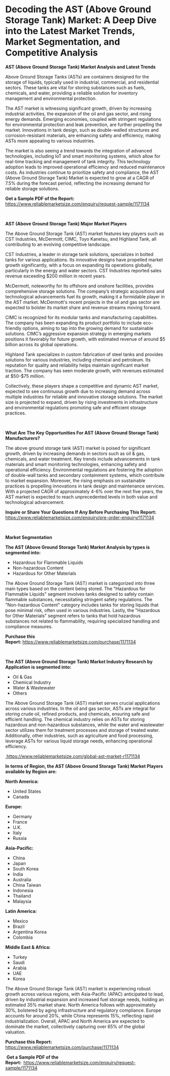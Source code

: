 <p><h1>Decoding the AST (Above Ground Storage Tank) Market: A Deep Dive into the Latest Market Trends, Market Segmentation, and Competitive Analysis</h1></p><p><strong>AST (Above Ground Storage Tank) Market Analysis and Latest Trends</strong></p>
<p><p>Above Ground Storage Tanks (ASTs) are containers designed for the storage of liquids, typically used in industrial, commercial, and residential sectors. These tanks are vital for storing substances such as fuels, chemicals, and water, providing a reliable solution for inventory management and environmental protection.</p><p>The AST market is witnessing significant growth, driven by increasing industrial activities, the expansion of the oil and gas sector, and rising energy demands. Emerging economies, coupled with stringent regulations for environmental protection and leak prevention, are further propelling the market. Innovations in tank design, such as double-walled structures and corrosion-resistant materials, are enhancing safety and efficiency, making ASTs more appealing to various industries.</p><p>The market is also seeing a trend towards the integration of advanced technologies, including IoT and smart monitoring systems, which allow for real-time tracking and management of tank integrity. This technology adoption leads to improved operational efficiency and reduced maintenance costs. As industries continue to prioritize safety and compliance, the AST (Above Ground Storage Tank) Market is expected to grow at a CAGR of 7.5% during the forecast period, reflecting the increasing demand for reliable storage solutions.</p></p>
<p><strong>Get a Sample PDF of the Report:&nbsp;</strong> <a href="https://www.reliablemarketsize.com/enquiry/request-sample/1171134?utm_campaign=3555&utm_medium=2&utm_source=Github&utm_content=ia&utm_term=12042025&utm_id=ast-above-ground-storage-tank">https://www.reliablemarketsize.com/enquiry/request-sample/1171134</a></p>
<p>&nbsp;</p>
<p><strong>AST (Above Ground Storage Tank) Major Market Players</strong></p>
<p><p>The Above Ground Storage Tank (AST) market features key players such as CST Industries, McDermott, CIMC, Toyo Kanetsu, and Highland Tank, all contributing to an evolving competitive landscape.</p><p>CST Industries, a leader in storage tank solutions, specializes in bolted tanks for various applications. Its innovative designs have propelled market growth significantly, with a focus on expanding its operations globally, particularly in the energy and water sectors. CST Industries reported sales revenue exceeding $200 million in recent years.</p><p>McDermott, noteworthy for its offshore and onshore facilities, provides comprehensive storage solutions. The company’s strategic acquisitions and technological advancements fuel its growth, making it a formidable player in the AST market. McDermott's recent projects in the oil and gas sector are expected to bolster its market share and revenue streams moving forward.</p><p>CIMC is recognized for its modular tanks and manufacturing capabilities. The company has been expanding its product portfolio to include eco-friendly options, aiming to tap into the growing demand for sustainable solutions. CIMC’s aggressive expansion strategy in emerging markets positions it favorably for future growth, with estimated revenue of around $5 billion across its global operations.</p><p>Highland Tank specializes in custom fabrication of steel tanks and provides solutions for various industries, including chemical and petroleum. Its reputation for quality and reliability helps maintain significant market traction. The company has seen moderate growth, with revenues estimated at $50-$75 million. </p><p>Collectively, these players shape a competitive and dynamic AST market, expected to see continuous growth due to increasing demand across multiple industries for reliable and innovative storage solutions. The market size is projected to expand, driven by rising investments in infrastructure and environmental regulations promoting safe and efficient storage practices.</p></p>
<p>&nbsp;</p>
<p><strong>What Are The Key Opportunities For AST (Above Ground Storage Tank) Manufacturers?</strong></p>
<p><p>The above ground storage tank (AST) market is poised for significant growth, driven by increasing demands in sectors such as oil & gas, chemicals, and water treatment. Key trends include advancements in tank materials and smart monitoring technologies, enhancing safety and operational efficiency. Environmental regulations are fostering the adoption of double-wall tanks and secondary containment systems, which contribute to market expansion. Moreover, the rising emphasis on sustainable practices is propelling innovations in tank design and maintenance services. With a projected CAGR of approximately 4-6% over the next five years, the AST market is expected to reach unprecedented levels in both value and technological advancement.</p></p>
<p><strong>Inquire or Share Your Questions If Any Before Purchasing This Report:</strong> <a href="https://www.reliablemarketsize.com/enquiry/pre-order-enquiry/1171134?utm_campaign=3555&utm_medium=2&utm_source=Github&utm_content=ia&utm_term=12042025&utm_id=ast-above-ground-storage-tank">https://www.reliablemarketsize.com/enquiry/pre-order-enquiry/1171134</a></p>
<p>&nbsp;</p>
<p><strong>Market Segmentation</strong></p>
<p><strong>The AST (Above Ground Storage Tank) Market Analysis by types is segmented into:</strong></p>
<p><ul><li>Hazardous for Flammable Liquids</li><li>Non-hazardous Content</li><li>Hazardous for Other Materials</li></ul></p>
<p><p>The Above Ground Storage Tank (AST) market is categorized into three main types based on the content being stored. The "Hazardous for Flammable Liquids" segment involves tanks designed to safely contain flammable substances, necessitating stringent safety regulations. The "Non-hazardous Content" category includes tanks for storing liquids that pose minimal risk, often used in various industries. Lastly, the "Hazardous for Other Materials" segment refers to tanks that hold hazardous substances not related to flammability, requiring specialized handling and compliance measures.</p></p>
<p><strong>Purchase this Report:&nbsp;</strong><a href="https://www.reliablemarketsize.com/purchase/1171134?utm_campaign=3555&utm_medium=2&utm_source=Github&utm_content=ia&utm_term=12042025&utm_id=ast-above-ground-storage-tank">https://www.reliablemarketsize.com/purchase/1171134</a></p>
<p>&nbsp;</p>
<p><strong>The AST (Above Ground Storage Tank) Market Industry Research by Application is segmented into:</strong></p>
<p><ul><li>Oil & Gas</li><li>Chemical Industry</li><li>Water & Wastewater</li><li>Others</li></ul></p>
<p><p>The Above Ground Storage Tank (AST) market serves crucial applications across various industries. In the oil and gas sector, ASTs are integral for storing crude oil, refined products, and chemicals, ensuring safe and efficient handling. The chemical industry relies on ASTs for storing hazardous and non-hazardous substances, while the water and wastewater sector utilizes them for treatment processes and storage of treated water. Additionally, other industries, such as agriculture and food processing, leverage ASTs for various liquid storage needs, enhancing operational efficiency.</p></p>
<p><a href="https://www.reliablemarketsize.com/global-ast-market-r1171134?utm_campaign=3555&utm_medium=2&utm_source=Github&utm_content=ia&utm_term=12042025&utm_id=ast-above-ground-storage-tank">&nbsp;https://www.reliablemarketsize.com/global-ast-market-r1171134</a></p>
<p><strong>In terms of Region, the AST (Above Ground Storage Tank) Market Players available by Region are:</strong></p>
<p>
    <p> <strong> North America: </strong>
        <ul>
            <li>United States</li>
            <li>Canada</li>
        </ul>
        </p> 
    <p> <strong> Europe: </strong>
        <ul>
            <li>Germany</li>
            <li>France</li>
            <li>U.K.</li>
            <li>Italy</li>
            <li>Russia</li>
        </ul>
        </p> 
    <p> <strong> Asia-Pacific: </strong>
        <ul>
            <li>China</li>
            <li>Japan</li>
            <li>South Korea</li>
            <li>India</li>
            <li>Australia</li>
            <li>China Taiwan</li>
            <li>Indonesia</li>
            <li>Thailand</li>
            <li>Malaysia</li>
        </ul>
        </p> 
    <p> <strong> Latin America: </strong>
        <ul>
            <li>Mexico</li>
            <li>Brazil</li>
            <li>Argentina Korea</li>
            <li>Colombia</li>
        </ul>
        </p> 
    <p> <strong> Middle East & Africa: </strong>
        <ul>
            <li>Turkey</li>
            <li>Saudi</li>
            <li>Arabia</li>
            <li>UAE</li>
            <li>Korea</li>
        </ul>
    </p>
    </p>
<p><p>The Above Ground Storage Tank (AST) market is experiencing robust growth across various regions, with Asia-Pacific (APAC) anticipated to lead, driven by industrial expansion and increased fuel storage needs, holding an estimated 35% market share. North America follows with approximately 30%, bolstered by aging infrastructure and regulatory compliance. Europe accounts for around 20%, while China represents 15%, reflecting rapid industrialization. Overall, APAC and North America are expected to dominate the market, collectively capturing over 65% of the global valuation.</p></p>
<p><strong>Purchase this Report: </strong><a href="https://www.reliablemarketsize.com/purchase/1171134?utm_campaign=3555&utm_medium=2&utm_source=Github&utm_content=ia&utm_term=12042025&utm_id=ast-above-ground-storage-tank">https://www.reliablemarketsize.com/purchase/1171134</a></p>
<p>&nbsp;<strong>Get a Sample PDF of the Report:&nbsp;&nbsp;</strong><a href="https://www.reliablemarketsize.com/enquiry/request-sample/1171134?utm_campaign=3555&utm_medium=2&utm_source=Github&utm_content=ia&utm_term=12042025&utm_id=ast-above-ground-storage-tank">https://www.reliablemarketsize.com/enquiry/request-sample/1171134</a></p>
<p><strong></strong></p>
<p><p></p><p></p><p></p></p>
